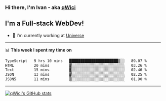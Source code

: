 ### Hi there, I'm Ivan - aka [qWici][website]

## I'm a Full-stack WebDev!
- 🔭 I’m currently working at [Universe][universe]

---

📊 **This week I spent my time on**
<!--START_SECTION:waka-->

```txt
TypeScript   9 hrs 10 mins   ██████████████████████▒░░   89.07 %
HTML         20 mins         ▓░░░░░░░░░░░░░░░░░░░░░░░░   03.26 %
Text         15 mins         ▓░░░░░░░░░░░░░░░░░░░░░░░░   02.46 %
JSON         13 mins         ▓░░░░░░░░░░░░░░░░░░░░░░░░   02.25 %
JSON5        11 mins         ▒░░░░░░░░░░░░░░░░░░░░░░░░   01.90 %
```

<!--END_SECTION:waka-->

---

[![qWici's GitHub stats](https://github-readme-stats.vercel.app/api?username=qWici)](https://github.com/qWici/github-readme-stats)

[website]: https://devkucher.com
[twitter]: https://twitter.com/KucherDev
[linkedin]: https://www.linkedin.com/in/ivankucher
[universe]: https://universeapps.limited
